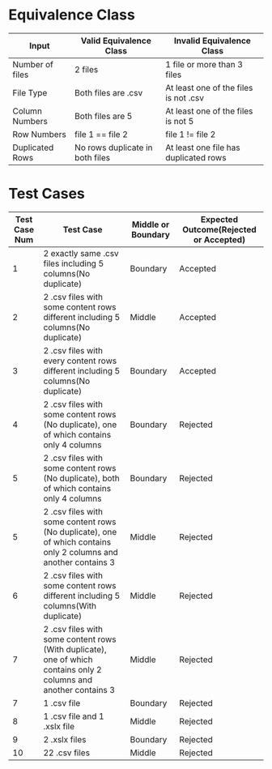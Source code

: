 # Equivalence Class

| Input                                     | Valid Equivalence Class                                                                                                                         | Invalid Equivalence Class                                                             |
|-------------------------------------------|-------------------------------------------------------------------------------------------------------------------------------------------------|---------------------------------------------------------------------------------------|
| Number of files                           | 2 files                                                                                                                                         | 1 file or more than 3 files                                                           |
| File Type                                 | Both files are .csv                                                                                                                             | At least one of the files is not .csv                                                 |
| Column Numbers                            | Both files are 5                                                                                                                                | At least one of the files is not 5                                                    |
| Row Numbers                               | file 1 == file 2                                                                                                                                | file 1 != file 2                                                                      |
| Duplicated Rows                           | No rows duplicate in both files                                                                                                                 | At least one file has duplicated rows                                                 |

# Test Cases

| Test Case Num | Test Case                                                                                                         | Middle or Boundary | Expected Outcome(Rejected or Accepted) |
|---------------|-------------------------------------------------------------------------------------------------------------------|--------------------|----------------------------------------|
| 1             | 2 exactly same .csv files including 5 columns(No duplicate)                                                       | Boundary           | Accepted                               |
| 2             | 2 .csv files with some content rows different including 5 columns(No duplicate)                                   | Middle             | Accepted                               |
| 3             | 2 .csv files with every content rows different including 5 columns(No duplicate)                                  | Boundary           | Accepted                               |
| 4             | 2 .csv files with some content rows (No duplicate), one of which contains only 4 columns                          | Boundary           | Rejected                               |
| 5             | 2 .csv files with some content rows (No duplicate), both of which contains only 4 columns                         | Boundary           | Rejected                               |
| 5             | 2 .csv files with some content rows (No duplicate), one of which contains only 2 columns and another contains 3   | Middle             | Rejected                               |
| 6             | 2 .csv files with some content rows different including 5 columns(With duplicate)                                 | Middle             | Rejected                               |
| 7             | 2 .csv files with some content rows (With duplicate), one of which contains only 2 columns and another contains 3 | Middle             | Rejected                               |
| 7             | 1 .csv file                                                                                                       | Boundary           | Rejected                               |
| 8             | 1 .csv file and 1 .xslx file                                                                                      | Middle             | Rejected                               |
| 9             | 2 .xslx files                                                                                                     | Boundary           | Rejected                               |
| 10            | 22 .csv files                                                                                                     | Middle             | Rejected                               |


